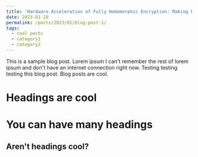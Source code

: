 ```yaml
---
title: 'Hardware Acceleration of Fully Homomorphic Encryption: Making Privacy-Preserving Machine Learning Practical'
date: 2023-01-10
permalink: /posts/2023/01/blog-post-1/
tags:
  - cool posts
  - category1
  - category2
---
```


This is a sample blog post. Lorem ipsum I can't remember the rest of lorem ipsum and don't have an internet connection right now. Testing testing testing this blog post. Blog posts are cool.

Headings are cool
======

You can have many headings
======

Aren't headings cool?
------